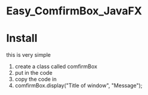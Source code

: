 # Easy_ComfirmBox_JavaFX

# Install
this is very simple
1. create a class called comfirmBox
2. put in the code
3. copy the code in 
4. comfirmBox.display("Title of window", "Message");

